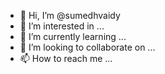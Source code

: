 - 👋 Hi, I’m @sumedhvaidy
- 👀 I’m interested in ...
- 🌱 I’m currently learning ...
- 💞️ I’m looking to collaborate on ...
- 📫 How to reach me ...

<!---
sumedhvaidy/sumedhvaidy is a ✨ special ✨ repository because its `README.md` (this file) appears on your GitHub profile.
You can click the Preview link to take a look at your changes.
--->
